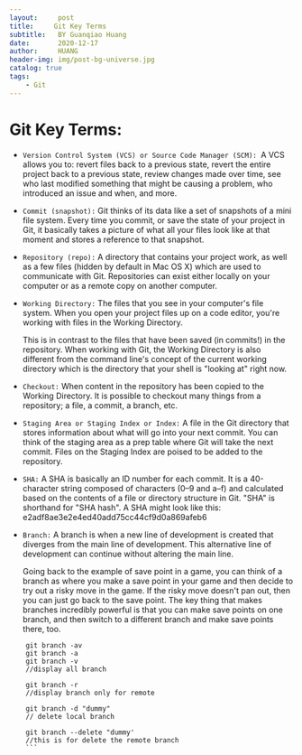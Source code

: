 ```yaml
---
layout:     post
title:     Git Key Terms
subtitle:   BY Guanqiao Huang
date:       2020-12-17
author:     HUANG
header-img: img/post-bg-universe.jpg
catalog: true
tags:
    - Git
---
```

# Git Key Terms:
- `Version Control System (VCS) or Source Code Manager (SCM): `A VCS allows you to: 
revert files back to a previous state, revert the entire project back to a previous state, review changes made over time, see who last modified something that might be causing a problem, who introduced an issue and when, and more. 

- `Commit (snapshot):` Git thinks of its data like a set of snapshots of a mini file system. Every time you commit, or save the state of your project in Git, it basically takes a picture of what all your files look like at that moment and stores a reference to that snapshot. 

- `Repository (repo):` A directory that contains your project work, as well as a few files (hidden by default in Mac OS X) which are used to communicate with Git. Repositories can exist either locally on your computer or as a remote copy on another computer. 

- `Working Directory:` The files that you see in your computer's file system. When you open your project files up on a code editor, you're working with files in the Working Directory. 

    This is in contrast to the files that have been saved (in commits!) in the repository. When working with Git, the Working Directory is also different from the command line's concept of the current working directory which is the directory that your shell is "looking at" right now. 

- `Checkout:` When content in the repository has been copied to the Working Directory. It is possible to checkout many things from a repository; a file, a commit, a branch, etc. 

- `Staging Area or Staging Index or Index:` A file in the Git directory that stores 
information about what will go into your next commit. You can think of the staging area as a prep table where Git will take the next commit. Files on the Staging Index are poised to be added to the repository. 

- `SHA:` A SHA is basically an ID number for each commit. It is a 40-character string composed of characters (0–9 and a–f) and calculated based on the contents of a file or directory structure in Git. "SHA" is shorthand for "SHA hash". A SHA might look like this: e2adf8ae3e2e4ed40add75cc44cf9d0a869afeb6 

- `Branch:` A branch is when a new line of development is created that diverges from the main line of development. This alternative line of development can continue without altering the main line. 

    Going back to the example of save point in a game, you can think of a branch as where you make a save point in your game and then decide to try out a risky move in the game. If the risky move doesn't pan out, then you can just go back to the save point. The key thing that makes branches incredibly powerful is that you can make save points on one branch, and then switch to a different branch and make save points there, too. 

```
    git branch -av
    git branch -a
    git branch -v
    //display all branch

    git branch -r
    //display branch only for remote

    git branch -d "dummy"
    // delete local branch

    git branch --delete "dummy' 
    //this is for delete the remote branch
    ```